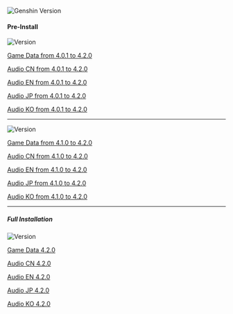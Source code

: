 ![Genshin Version](https://img.shields.io/badge/4.2.0-Update-green?style=for-the-badge)
  
#### Pre-Install
![Version](https://img.shields.io/badge/4.0.1%20to%204.2.0-Update-red?style=for-the-badge)
 
 [Game Data from 4.0.1 to 4.2.0	](https://autopatchhk.yuanshen.com/client_app/update/hk4e_global/10/game_4.0.1_4.2.0_hdiff_fkU1mJghZD5ScQvI.zip)
  
 [Audio CN from 4.0.1 to 4.2.0	](https://autopatchhk.yuanshen.com/client_app/update/hk4e_global/10/zh-cn_4.0.1_4.2.0_hdiff_cRPEbDns7e9wXh02.zip)
  
 [Audio EN from 4.0.1 to 4.2.0	](https://autopatchhk.yuanshen.com/client_app/update/hk4e_global/10/en-us_4.0.1_4.2.0_hdiff_fTHol786k5ctKZ30.zip)
  
 [Audio JP from 4.0.1 to 4.2.0	](https://autopatchhk.yuanshen.com/client_app/update/hk4e_global/10/ja-jp_4.0.1_4.2.0_hdiff_9VMCIDbRsGuFx8UK.zip)
  
 [Audio KO from 4.0.1 to 4.2.0	](https://autopatchhk.yuanshen.com/client_app/update/hk4e_global/10/ko-kr_4.0.1_4.2.0_hdiff_eVUcYlKhFQPHnZwu.zip)
  
<hr>

![Version](https://img.shields.io/badge/4.1.0%20to%204.2.0-Update-blue?style=for-the-badge)

 [Game Data from 4.1.0 to 4.2.0	](https://autopatchhk.yuanshen.com/client_app/update/hk4e_global/10/game_4.1.0_4.2.0_hdiff_pORAhLFjCN9dvuW7.zip)
  
 [Audio CN from 4.1.0 to 4.2.0	](https://autopatchhk.yuanshen.com/client_app/update/hk4e_global/10/zh-cn_4.1.0_4.2.0_hdiff_gmLkOPoXpj9xCeKJ.zip) 
  
 [Audio EN from 4.1.0 to 4.2.0	](https://autopatchhk.yuanshen.com/client_app/update/hk4e_global/10/en-us_4.1.0_4.2.0_hdiff_DUdAszbXT2OeCm5h.zip)  
  
 [Audio JP from 4.1.0 to 4.2.0	](https://autopatchhk.yuanshen.com/client_app/update/hk4e_global/10/ja-jp_4.1.0_4.2.0_hdiff_JFoP2gn0tx7ks1Hd.zip) 
  
 [Audio KO from 4.1.0 to 4.2.0	](https://autopatchhk.yuanshen.com/client_app/update/hk4e_global/10/ko-kr_4.1.0_4.2.0_hdiff_PoiVS3Y0REXAgfeJ.zip)
   
 <hr> 
  
##### Full Installation
![Version](https://img.shields.io/badge/Full-Update-gold?style=for-the-badge)
 
 [Game Data 4.2.0](https://autopatchhk.yuanshen.com/client_app/download/pc_zip/20231030132335_iOEfPMcbrXpiA8Ca/GenshinImpact_4.2.0.zip)
 
 [Audio CN 4.2.0](https://autopatchhk.yuanshen.com/client_app/download/pc_zip/20231030132335_iOEfPMcbrXpiA8Ca/Audio_Chinese_4.2.0.zip)
 
 [Audio EN 4.2.0](https://autopatchhk.yuanshen.com/client_app/download/pc_zip/20231030132335_iOEfPMcbrXpiA8Ca/Audio_English(US)_4.2.0.zip)
 
 [Audio JP 4.2.0](https://autopatchhk.yuanshen.com/client_app/download/pc_zip/20231030132335_iOEfPMcbrXpiA8Ca/Audio_Japanese_4.2.0.zip)
 
 [Audio KO 4.2.0](https://autopatchhk.yuanshen.com/client_app/download/pc_zip/20231030132335_iOEfPMcbrXpiA8Ca/Audio_Korean_4.2.0.zip)
